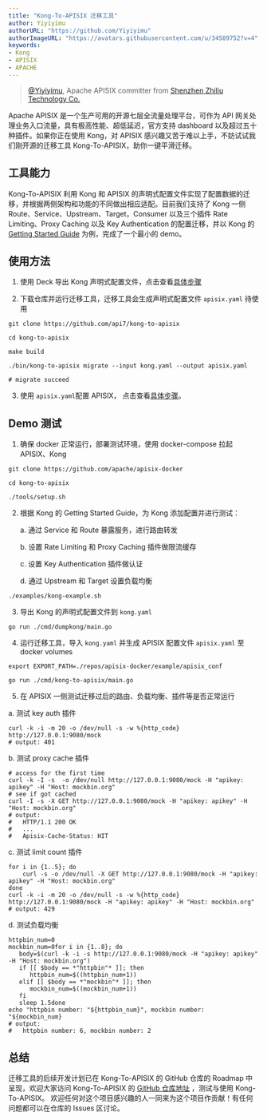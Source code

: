 ```yaml
---
title: "Kong-To-APISIX 迁移工具"
author: Yiyiyimu
authorURL: "https://github.com/Yiyiyimu"
authorImageURL: "https://avatars.githubusercontent.com/u/34589752?v=4"
keywords: 
- Kong
- APISIX
- APACHE
---
```

> [@Yiyiyimu](https://github.com/Yiyiyimu), Apache APISIX committer from [Shenzhen Zhiliu Technology Co.](https://www.apiseven.com/)
>
<!--truncate-->

Apache APISIX 是一个生产可用的开源七层全流量处理平台，可作为 API 网关处理业务入口流量，具有极高性能、超低延迟，官方支持 dashboard 以及超过五十种插件。如果你正在使用 Kong，对 APISIX 感兴趣又苦于难以上手，不妨试试我们刚开源的迁移工具 Kong-To-APISIX，助你一键平滑迁移。

## 工具能力

Kong-To-APISIX 利用 Kong 和 APISIX 的声明式配置文件实现了配置数据的迁移，并根据两侧架构和功能的不同做出相应适配。目前我们支持了 Kong 一侧 Route、Service、Upstream、Target，Consumer 以及三个插件 Rate Limiting、Proxy Caching 以及 Key Authentication 的配置迁移，并以 Kong 的 [Getting Started Guide](https://docs.konghq.com/getting-started-guide/2.4.x/overview/) 为例，完成了一个最小的 demo。

## 使用方法

1. 使用 Deck 导出 Kong 声明式配置文件，点击查看[具体步骤](https://docs.konghq.com/deck/1.7.x/guides/backup-restore/)

2. 下载仓库并运行迁移工具，迁移工具会生成声明式配置文件 `apisix.yaml` 待使用

```shell
git clone https://github.com/api7/kong-to-apisix

cd kong-to-apisix

make build

./bin/kong-to-apisix migrate --input kong.yaml --output apisix.yaml

# migrate succeed
```

3. 使用 `apisix.yaml`配置 APISIX， 点击查看[具体步骤](https://apisix.apache.org/docs/apisix/stand-alone)。

## Demo 测试

1. 确保 docker 正常运行，部署测试环境，使用 docker-compose 拉起 APISIX、Kong

```shell
git clone https://github.com/apache/apisix-docker

cd kong-to-apisix

./tools/setup.sh
```

2. 根据 Kong 的 Getting Started Guide，为 Kong 添加配置并进行测试：

   a. 通过 Service 和 Route 暴露服务，进行路由转发

   b. 设置 Rate Limiting 和 Proxy Caching 插件做限流缓存

   c. 设置 Key Authentication 插件做认证

   d. 通过 Upstream 和 Target 设置负载均衡

```shell
./examples/kong-example.sh
```

3. 导出 Kong 的声明式配置文件到 `kong.yaml`

```shell
go run ./cmd/dumpkong/main.go
```

4. 运行迁移工具，导入 `kong.yaml` 并生成 APISIX 配置文件 `apisix.yaml` 至 docker volumes

```shell
export EXPORT_PATH=./repos/apisix-docker/example/apisix_conf

go run ./cmd/kong-to-apisix/main.go
```

5. 在 APISIX 一侧测试迁移过后的路由、负载均衡、插件等是否正常运行

a. 测试 key auth 插件

```shell
curl -k -i -m 20 -o /dev/null -s -w %{http_code} http://127.0.0.1:9080/mock
# output: 401
```

​b. 测试 proxy cache 插件

```shell
# access for the first time
curl -k -I -s  -o /dev/null http://127.0.0.1:9080/mock -H "apikey: apikey" -H "Host: mockbin.org"
# see if got cached
curl -I -s -X GET http://127.0.0.1:9080/mock -H "apikey: apikey" -H "Host: mockbin.org"
# output:
#   HTTP/1.1 200 OK
#   ...
#   Apisix-Cache-Status: HIT
```

​c. 测试 limit count 插件

```shell
for i in {1..5}; do
    curl -s -o /dev/null -X GET http://127.0.0.1:9080/mock -H "apikey: apikey" -H "Host: mockbin.org"
done
curl -k -i -m 20 -o /dev/null -s -w %{http_code} http://127.0.0.1:9080/mock -H "apikey: apikey" -H "Host: mockbin.org"
# output: 429
```

​d. 测试负载均衡

```shell
httpbin_num=0
mockbin_num=0for i in {1..8}; do
   body=$(curl -k -i -s http://127.0.0.1:9080/mock -H "apikey: apikey" -H "Host: mockbin.org")
   if [[ $body == *"httpbin"* ]]; then
      httpbin_num=$((httpbin_num+1))
   elif [[ $body == *"mockbin"* ]]; then
      mockbin_num=$((mockbin_num+1))
   fi
   sleep 1.5done
echo "httpbin number: "${httpbin_num}", mockbin number: "${mockbin_num}
# output:
#   httpbin number: 6, mockbin number: 2
```

## 总结

迁移工具的后续开发计划已在 Kong-To-APISIX 的 GitHub 仓库的 Roadmap 中呈现，欢迎大家访问 Kong-To-APISIX 的 [GitHub 仓库地址](https://github.com/api7/kong-to-apisix) ，测试与使用 Kong-To-APISIX。
欢迎任何对这个项目感兴趣的人一同来为这个项目作贡献！有任何问题都可以在仓库的 Issues 区讨论。
